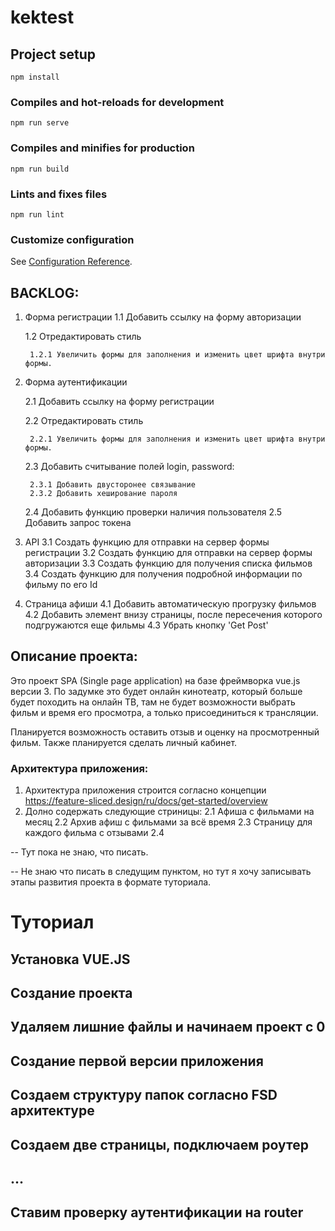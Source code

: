 # kektest

## Project setup
```
npm install
```

### Compiles and hot-reloads for development
```
npm run serve
```

### Compiles and minifies for production
```
npm run build
```

### Lints and fixes files
```
npm run lint
```

### Customize configuration
See [Configuration Reference](https://cli.vuejs.org/config/).

## BACKLOG:

1. Форма регистрации
    1.1 Добавить ссылку на форму авторизации

    1.2 Отредактировать стиль

        1.2.1 Увеличить формы для заполнения и изменить цвет шрифта внутри формы.

2. Форма аутентификации

    2.1 Добавить ссылку на форму регистрации

    2.2 Отредактировать стиль

        2.2.1 Увеличить формы для заполнения и изменить цвет шрифта внутри формы.

    2.3 Добавить считывание полей login, password:

        2.3.1 Добавить двусторонее связывание
        2.3.2 Добавить хеширование пароля

    2.4 Добавить функцию проверки наличия пользователя
    2.5 Добавить запрос токена

3. API
    3.1 Создать функцию для отправки на сервер формы регистрации
    3.2 Создать функцию для отправки на сервер формы авторизации 
    3.3 Создать функцию для получения списка фильмов
    3.4 Создать функцию для получения подробной информации по фильму по его Id

4. Страница афиши
    4.1 Добавить автоматическую прогрузку фильмов
    4.2 Добавить элемент внизу страницы, после пересечения которого подгружаются еще фильмы
    4.3 Убрать кнопку 'Get Post'



## Описание проекта:
Это проект SPA (Single page application) на базе фреймворка vue.js версии 3. 
По задумке это будет онлайн кинотеатр, который больше будет походить на онлайн ТВ,
там не будет возможности выбрать фильм и время его просмотра, 
а только присоединиться к трансляции.

Планируется возможность оставить отзыв и оценку на просмотренный фильм.
Также планируется сделать личный кабинет.

### Архитектура приложения:
1. Архитектура приложения строится согласно концепции https://feature-sliced.design/ru/docs/get-started/overview
2. Долно содержать следующие стриницы:
    2.1 Афиша с фильмами на месяц
    2.2 Архив афиш с фильмами за всё время
    2.3 Страницу для каждого фильма с отзывами
    2.4 

 -- Тут пока не знаю, что писать.



-- Не знаю что писать в следущим пунктом, но тут я хочу записывать этапы развития проекта в формате туториала.
# Туториал

## Установка VUE.JS

## Создание проекта

## Удаляем лишние файлы и начинаем проект с 0

## Создание первой версии приложения

## Создаем структуру папок согласно FSD архитектуре

## Создаем две страницы, подключаем роутер

## ...


## Ставим проверку аутентификации на router

